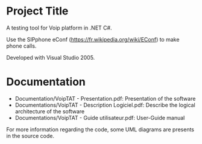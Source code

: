 # Project Title

A testing tool for Voip platform in .NET C#.

Use the SIPphone eConf (https://fr.wikipedia.org/wiki/EConf) to make phone calls.

Developed with Visual Studio 2005.

# Documentation

- Documentation/VoipTAT - Presentation.pdf: Presentation of the software
- Documentations/VoipTAT - Description Logiciel.pdf: Describe the logical architecture of the software
- Documentations/VoipTAT - Guide utilisateur.pdf: User-Guide manual

For more information regarding the code, some UML diagrams are presents in the source code.
